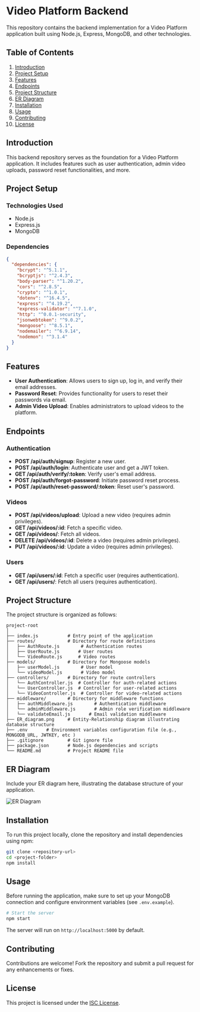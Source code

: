 # Video Platform Backend

This repository contains the backend implementation for a Video Platform application built using Node.js, Express, MongoDB, and other technologies.

## Table of Contents

1. [Introduction](#introduction)
2. [Project Setup](#project-setup)
3. [Features](#features)
4. [Endpoints](#endpoints)
5. [Project Structure](#project-structure)
6. [ER Diagram](#er-diagram)
7. [Installation](#installation)
8. [Usage](#usage)
9. [Contributing](#contributing)
10. [License](#license)

## Introduction

This backend repository serves as the foundation for a Video Platform application. It includes features such as user authentication, admin video uploads, password reset functionalities, and more.

## Project Setup

### Technologies Used

- Node.js
- Express.js
- MongoDB

### Dependencies

```json
{
  "dependencies": {
    "bcrypt": "^5.1.1",
    "bcryptjs": "^2.4.3",
    "body-parser": "^1.20.2",
    "cors": "^2.8.5",
    "crypto": "^1.0.1",
    "dotenv": "^16.4.5",
    "express": "^4.19.2",
    "express-validator": "^7.1.0",
    "http": "^0.0.1-security",
    "jsonwebtoken": "^9.0.2",
    "mongoose": "^8.5.1",
    "nodemailer": "^6.9.14",
    "nodemon": "^3.1.4"
  }
}
```

## Features

- **User Authentication**: Allows users to sign up, log in, and verify their email addresses.
- **Password Reset**: Provides functionality for users to reset their passwords via email.
- **Admin Video Upload**: Enables administrators to upload videos to the platform.

## Endpoints

### Authentication

- **POST /api/auth/signup**: Register a new user.
- **POST /api/auth/login**: Authenticate user and get a JWT token.
- **GET /api/auth/verify/:token**: Verify user's email address.
- **POST /api/auth/forgot-password**: Initiate password reset process.
- **POST /api/auth/reset-password/:token**: Reset user's password.

### Videos

- **POST /api/videos/upload**: Upload a new video (requires admin privileges).
- **GET /api/videos/:id**: Fetch a specific video.
- **GET /api/videos/**: Fetch all videos.
- **DELETE /api/videos/:id**: Delete a video (requires admin privileges).
- **PUT /api/videos/:id**: Update a video (requires admin privileges).

### Users

- **GET /api/users/:id**: Fetch a specific user (requires authentication).
- **GET /api/users/**: Fetch all users (requires authentication).

## Project Structure

The project structure is organized as follows:

```
project-root
│
├── index.js           # Entry point of the application
├── routes/            # Directory for route definitions
│   ├── AuthRoute.js        # Authentication routes
│   ├── UserRoute.js       # User routes
│   └── VideoRoute.js      # Video routes
├── models/            # Directory for Mongoose models
│   ├── userModel.js        # User model
│   └── videoModel.js       # Video model
├── controllers/       # Directory for route controllers
│   └── AuthController.js  # Controller for auth-related actions
│   └── UserController.js  # Controller for user-related actions
│   └── VideoController.js  # Controller for video-related actions
├── middleware/        # Directory for middleware functions
│   ├── authMiddleware.js        # Authentication middleware
│   └── adminMiddleware.js       # Admin role verification middleware
│   └── validateEmail.js       # Email validation middleware
├── ER_diagram.png     # Entity-Relationship diagram illustrating database structure
├── .env       # Environment variables configuration file (e.g., MONGODB_URL, JWTKEY, etc )
├── .gitignore         # Git ignore file
├── package.json       # Node.js dependencies and scripts
└── README.md          # Project README file
```

## ER Diagram

Include your ER diagram here, illustrating the database structure of your application.

![ER Diagram](ER_diagram.png)

## Installation

To run this project locally, clone the repository and install dependencies using npm:

```bash
git clone <repository-url>
cd <project-folder>
npm install
```

## Usage

Before running the application, make sure to set up your MongoDB connection and configure environment variables (see `.env.example`).

```bash
# Start the server
npm start
```

The server will run on `http://localhost:5000` by default.

## Contributing

Contributions are welcome! Fork the repository and submit a pull request for any enhancements or fixes.

## License

This project is licensed under the [ISC License](LICENSE).
